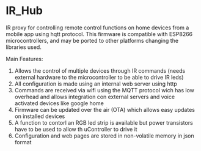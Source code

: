 # IR_Hub
IR proxy for controlling remote control functions on home devices from a mobile app using hqtt protocol.
This firmware is compatible with ESP8266 microcontrollers, and may be ported to other platforms changing the libraries used.

Main  Features:
1) Allows the control of multiple devices through IR commands (needs external hardware to the microcontroller to be able to drive IR leds)
2) All configuration is made using an internal web server using http
3) Commands are received via wifi using the MQTT protocol wich has low overhead and allows integration con external servers and voice activated devices like google home
4) Firmware can be updated over the air (OTA) which allows easy updates on installed devices
5) A function to contorl an RGB led strip is available but power transistors have to be used to allow th uController to drive it
6) Configuration and web pages are stored in non-volatile memory in json format
